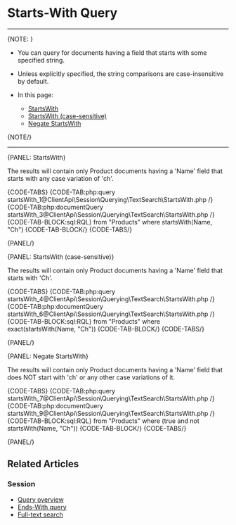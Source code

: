 ﻿# Starts-With Query

---

{NOTE: }

* You can query for documents having a field that starts with some specified string.  

* Unless explicitly specified, the string comparisons are case-insensitive by default.

* In this page:
  * [StartsWith](../../../../client-api/session/querying/text-search/starts-with-query#startswith)
  * [StartsWith (case-sensitive)](../../../../client-api/session/querying/text-search/starts-with-query#startswith-(case-sensitive))
  * [Negate StartsWith](../../../../client-api/session/querying/text-search/starts-with-query#negate-startswith)

{NOTE/}

---

{PANEL: StartsWith}

The results will contain only Product documents having a 'Name' field
that starts with any case variation of 'ch'.

{CODE-TABS}
{CODE-TAB:php:query startsWith_1@ClientApi\Session\Querying\TextSearch\StartsWith.php /}
{CODE-TAB:php:documentQuery startsWith_3@ClientApi\Session\Querying\TextSearch\StartsWith.php /}
{CODE-TAB-BLOCK:sql:RQL}
from "Products"
where startsWith(Name, "Ch")
{CODE-TAB-BLOCK/}
{CODE-TABS/}

{PANEL/}

{PANEL: StartsWith (case-sensitive)}

The results will contain only Product documents having a 'Name' field
that starts with 'Ch'.

{CODE-TABS}
{CODE-TAB:php:query startsWith_4@ClientApi\Session\Querying\TextSearch\StartsWith.php /}
{CODE-TAB:php:documentQuery startsWith_6@ClientApi\Session\Querying\TextSearch\StartsWith.php /}
{CODE-TAB-BLOCK:sql:RQL}
from "Products"
where exact(startsWith(Name, "Ch"))
{CODE-TAB-BLOCK/}
{CODE-TABS/}

{PANEL/}

{PANEL: Negate StartsWith}

The results will contain only Product documents having a 'Name' field
that does NOT start with 'ch' or any other case variations of it.

{CODE-TABS}
{CODE-TAB:php:query startsWith_7@ClientApi\Session\Querying\TextSearch\StartsWith.php /}
{CODE-TAB:php:documentQuery startsWith_9@ClientApi\Session\Querying\TextSearch\StartsWith.php /}
{CODE-TAB-BLOCK:sql:RQL}
from "Products"
where (true and not startsWith(Name, "Ch"))
{CODE-TAB-BLOCK/}
{CODE-TABS/}

{PANEL/}

## Related Articles

### Session

- [Query overview](../../../../client-api/session/querying/how-to-query)
- [Ends-With query](../../../../client-api/session/querying/text-search/ends-with-query)
- [Full-text search](../../../../client-api/session/querying/text-search/full-text-search)


